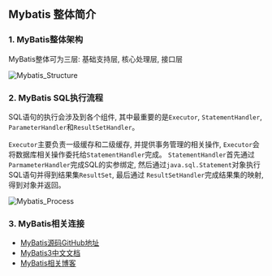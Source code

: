 ## Mybatis 整体简介

### 1. MyBatis整体架构

MyBatis整体可为三层: 基础支持层, 核心处理层, 接口层

![Mybatis_Structure](/image/Mybatis_Structure.png)

### 2. MyBatis SQL执行流程

SQL语句的执行会涉及到各个组件, 其中最重要的是`Executor`, `StatementHandler`, `ParameterHandler`和`ResultSetHandler`。

`Executor`主要负责一级缓存和二级缓存, 并提供事务管理的相关操作, `Executor`会将数据库相关操作委托给`StatementHandler`完成。
`StatementHandler`首先通过`ParmameterHandler`完成SQL的实参绑定, 然后通过`java.sql.Statement`对象执行SQL语句并得到结果集`ResultSet`, 最后通过
`ResultSetHandler`完成结果集的映射, 得到对象并返回。

![Mybatis_Process](/image/Mybatis_Process.png)

### 3. MyBatis相关连接

- [MyBatis源码GitHub地址](https://github.com/mybatis/mybatis-3)
- [MyBatis3中文文档](https://mybatis.org/mybatis-3/zh/index.html)
- [MyBatis相关博客](https://my.oschina.net/zudajun?tab=newest&catalogId=3532897)